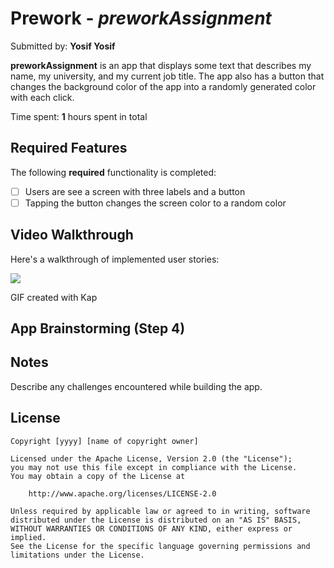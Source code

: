# Prework - *preworkAssignment*

Submitted by: **Yosif Yosif**

**preworkAssignment** is an app that displays some text that describes my name, my university, and my current job title. The app also has a button that changes the background color of the app into a randomly generated color with each click.

Time spent: **1** hours spent in total

## Required Features

The following **required** functionality is completed:

- [ ] Users are see a screen with three labels and a button
- [ ] Tapping the button changes the screen color to a random color
 
## Video Walkthrough

Here's a walkthrough of implemented user stories:

![](https://imgur.com/xOgeyLR)

<!-- Replace this with whatever GIF tool you used! -->
GIF created with Kap

## App Brainstorming (Step 4)

## Notes

Describe any challenges encountered while building the app.

## License

    Copyright [yyyy] [name of copyright owner]

    Licensed under the Apache License, Version 2.0 (the "License");
    you may not use this file except in compliance with the License.
    You may obtain a copy of the License at

        http://www.apache.org/licenses/LICENSE-2.0

    Unless required by applicable law or agreed to in writing, software
    distributed under the License is distributed on an "AS IS" BASIS,
    WITHOUT WARRANTIES OR CONDITIONS OF ANY KIND, either express or implied.
    See the License for the specific language governing permissions and
    limitations under the License.
